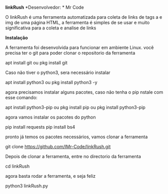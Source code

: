 **linkRush**
*Desenvolvedor: * Mr Code

O linkRush é uma ferramenta automatizada para coleta de links de tags a e img de uma página HTML, a ferramenta é simples de se usar e muito significativa para a coleta e analise de links

**Instalação**

A ferramenta foi desenvolvida para funcionar em ambiente Linux. você precisa ter o git para poder clonar o repositorio da ferramenta

apt install git 
ou
pkg install git

Caso não tiver o python3, sera necessário instalar

apt install python3
ou
pkg install python3 -y

agora precisamos instalar alguns pacotes, caso não tenha o pip nstale com esse comando:

apt install python3-pip
ou
pkg install pip
ou
pkg install python3-pip

agora vamos instalar os pacotes do python

pip install requests
pip install bs4

pronto já temos os pacotes necessários, vamos clonar a ferramenta

git clone https://github.com/IMr-Code/linkRush.git

Depois de clonar a ferramenta, entre no directorio da ferramenta

cd linkRush

agora basta rodar a ferramenta, e seja feliz

python3 linkRush.py
